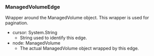 ### ManagedVolumeEdge
Wrapper around the ManagedVolume object. This wrapper is used for pagination.

- cursor: System.String
  - String used to identify this edge.
- node: ManagedVolume
  - The actual ManagedVolume object wrapped by this edge.
